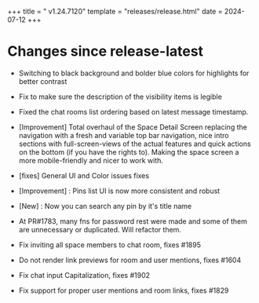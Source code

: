 +++
title = " v1.24.7120"
template = "releases/release.html"
date = 2024-07-12
+++

# Changes since release-latest 
- Switching to black background and bolder blue colors for highlights for better contrast
- Fix to make sure the description of the visibility items is legible 
- Fixed the chat rooms list ordering based on latest message timestamp.

- [Improvement] Total overhaul of the Space Detail Screen replacing the navigation with a fresh and variable top bar navigation, nice intro sections with full-screen-views of the actual features and quick actions on the bottom (if you have the rights to). Making the space screen a more mobile-friendly and nicer to work with.
- [fixes] General UI and Color issues fixes
- [Improvement] : Pins list UI is now more consistent and robust
- [New] : Now you can search any pin by it's title name
- At PR#1783, many fns for password rest were made and some of them are unnecessary or duplicated. Will refactor them.

- Fix inviting all space members to chat room, fixes #1895
- Do not render link previews for room and user mentions, fixes #1604
- Fix chat input Capitalization, fixes #1902
- Fix support for proper user mentions and room links, fixes #1829

